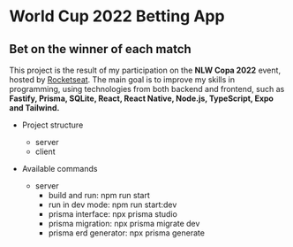 # World Cup 2022 Betting App

## Bet on the winner of each match

This project is the result of my participation on the **NLW Copa 2022** event, hosted by [Rocketseat](https://rocketseat.com.br). The main goal is to improve my skills in programming, using technologies from both backend and frontend, such as **Fastify, Prisma, SQLite, React, React Native, Node.js, TypeScript, Expo and Tailwind.**

- Project structure

  - server
  - client

- Available commands
  - server
    - build and run: npm run start
    - run in dev mode: npm run start:dev
    - prisma interface: npx prisma studio
    - prisma migration: npx prisma migrate dev
    - prisma erd generator: npx prisma generate
